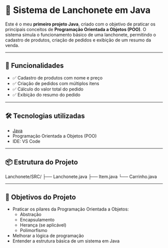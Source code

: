 # 🍔 Sistema de Lanchonete em Java

Este é o meu **primeiro projeto Java**, criado com o objetivo de praticar os principais conceitos de **Programação Orientada a Objetos (POO)**. O sistema simula o funcionamento básico de uma lanchonete, permitindo o cadastro de produtos, criação de pedidos e exibição de um resumo da venda.

---

## 🚀 Funcionalidades

- ✅ Cadastro de produtos com nome e preço
- ✅ Criação de pedidos com múltiplos itens
- ✅ Cálculo do valor total do pedido
- ✅ Exibição do resumo do pedido

---

## 🛠️ Tecnologias utilizadas

- [Java](https://www.java.com/)
- Programação Orientada a Objetos (POO)
- IDE: VS Code

---

## 📦 Estrutura do Projeto
Lanchonete/SRC/
├── Lanchonete.java
├── Item.java
└── Carrinho.java

---

## 🎯 Objetivos do Projeto

- Praticar os pilares da Programação Orientada a Objetos:
  - Abstração
  - Encapsulamento
  - Herança (se aplicável)
  - Polimorfismo
- Melhorar a lógica de programação
- Entender a estrutura básica de um sistema em Java




